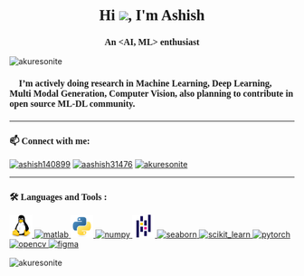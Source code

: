 <h1 align="center", style=" font-family: JetBrains Mono; font-size: 20pt;">
<b>Hi </b>
<img src="https://media.giphy.com/media/hvRJCLFzcasrR4ia7z/giphy.gif" width="40", >, 
I'm Ashish
</h1>

<h3 align="center", style=" font-family: JetBrains Mono; font-size: 12pt;">
An &#60AI, ML&#62 enthusiast
</h3>

<p align="left"> <img src="https://komarev.com/ghpvc/?username=akuresonite&label=Profile%20views&color=0e75b6&style=flat" alt="akuresonite" /> </p>

<h4 style=" font-family: JetBrains Mono; font-size: 12pt;">
🌱 I’m actively doing research in <b>Machine Learning, Deep Learning, Multi Modal Generation, Computer Vision, also planning to contribute in open source ML-DL community.</b>
</h4>

---

<h3 align="left", style=" font-family: JetBrains Mono; font-size: 12pt;">
<b>📫 Connect with me: </b>
</h3>
<p align="left">
<a href="https://linkedin.com/in/ashish140899" target="blank"><img align="center" src="https://raw.githubusercontent.com/rahuldkjain/github-profile-readme-generator/master/src/images/icons/Social/linked-in-alt.svg" alt="ashish140899" height="30" width="40" /></a>
<a href="https://kaggle.com/aashish31476" target="blank"><img align="center" src="https://raw.githubusercontent.com/rahuldkjain/github-profile-readme-generator/master/src/images/icons/Social/kaggle.svg" alt="aashish31476" height="30" width="40" /></a>
<a href="https://www.hackerrank.com/akuresonite" target="blank"><img align="center" src="https://raw.githubusercontent.com/rahuldkjain/github-profile-readme-generator/master/src/images/icons/Social/hackerrank.svg" alt="akuresonite" height="30" width="40" /></a>
</p>

---

<h3 style=" font-family: JetBrains Mono; font-size: 12pt;">
🛠 Languages and Tools :
</h3>
<p align="left"> 
<a href="https://www.linux.org/" target="_blank" rel="noreferrer"> <img src="https://raw.githubusercontent.com/devicons/devicon/master/icons/linux/linux-original.svg" alt="linux" width="40" height="40"/> </a>
<a href="https://www.mathworks.com/" target="_blank" rel="noreferrer"> <img src="https://upload.wikimedia.org/wikipedia/commons/2/21/Matlab_Logo.png" alt="matlab" width="40" height="40"/> </a>
<a href="https://www.python.org" target="_blank" rel="noreferrer"> <img src="https://raw.githubusercontent.com/devicons/devicon/master/icons/python/python-original.svg" alt="python" width="40" height="40"/> </a> 
<a href="https://numpy.org/" target="_blank" rel="noreferrer"> <img src="https://raw.githubusercontent.com/numpy/numpy/main/branding/logo/logomark/numpylogoicon.svg" alt="numpy" width="40" height="40"/> </a>
<a href="https://pandas.pydata.org/" target="_blank" rel="noreferrer"> <img src="https://raw.githubusercontent.com/devicons/devicon/2ae2a900d2f041da66e950e4d48052658d850630/icons/pandas/pandas-original.svg" alt="pandas" width="40" height="40"/> </a> 
<a href="https://seaborn.pydata.org/" target="_blank" rel="noreferrer"> <img src="https://seaborn.pydata.org/_images/logo-mark-lightbg.svg" alt="seaborn" width="40" height="40"/> </a> 
<a href="https://scikit-learn.org/" target="_blank" rel="noreferrer"> <img src="https://upload.wikimedia.org/wikipedia/commons/0/05/Scikit_learn_logo_small.svg" alt="scikit_learn" width="40" height="40"/> </a>
<a href="https://pytorch.org/" target="_blank" rel="noreferrer"> <img src="https://www.vectorlogo.zone/logos/pytorch/pytorch-icon.svg" alt="pytorch" width="40" height="40"/> </a>
<a href="https://opencv.org/" target="_blank" rel="noreferrer"> <img src="https://www.vectorlogo.zone/logos/opencv/opencv-icon.svg" alt="opencv" width="40" height="40"/> </a>
<a href="https://www.figma.com/" target="_blank" rel="noreferrer"> <img src="https://www.vectorlogo.zone/logos/figma/figma-icon.svg" alt="figma" width="40" height="40"/> </a>
</p>

<p><img align="center" src="https://github-readme-stats.vercel.app/api/top-langs?username=akuresonite&show_icons=true&locale=en&layout=compact" alt="akuresonite" /></p>
